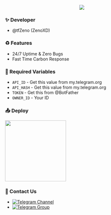 <p align="center"><a href="https://github.com/Axe-Botz/carbon"><img src="https://te.legra.ph/file/af7a6e916dd3042179442.jpg"></a></p> 

### ✨ Developer
* @tfZeno (ZenoXD)

### ♻️ Features
* 24/7 Uptime & Zero Bugs
* Fast Time Carbon Response

### 🧲 Required Variables

* `API_ID` - Get this value from my.telegram.org
* `API_HASH` - Get this value from my.telegram.org
* `TOKEN` - Get this from @BotFather
* `OWNER_ID` - Your ID

### 📤 Deploy
<p><a href="https://heroku.com/deploy?template=https://github.com/Axe-Botz/carbon"><img src="https://img.shields.io/badge/Deploy%20To%20Heroku-blueviolet?style=for-the-badge&logo=heroku" width="200""/></a></p>


### 👤 Contact Us
- [![Telegram Channel](https://img.shields.io/static/v1?label=Join&message=Telegram%20Channel&color=blueviolet&style=for-the-badge&logo=telegram&logoColor=violet)](https://telegram.me/AxeBotz)
- [![Telegram Group](https://img.shields.io/static/v1?label=Join&message=Telegram%20Group&color=blueviolet&style=for-the-badge&logo=telegram&logoColor=violet)](https://telegram.me/AxeChatz)

